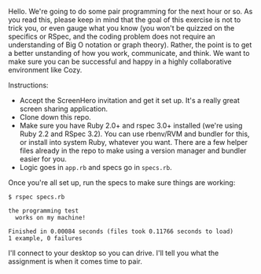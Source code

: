 Hello. We're going to do some pair programming for the next hour or so.
As you read this, please keep in mind that the goal of this exercise is not to trick you,
or even gauge what you know (you won't be quizzed on the specifics or RSpec, and the coding problem does not require an understanding of Big O notation or graph theory). Rather, the point is to get a better unstanding of how you work, communicate, and think. We want to make sure you can be successful and happy in a highly collaborative environment like Cozy.

Instructions:
- Accept the ScreenHero invitation and get it set up. It's a really great screen sharing application.
- Clone down this repo.
- Make sure you have Ruby 2.0+ and rspec 3.0+ installed (we're using Ruby 2.2 and RSpec 3.2). You can use rbenv/RVM and bundler for this, or install into system Ruby, whatever you want. There are a few helper files already in the repo to make using a version manager and bundler easier for you.
- Logic goes in `app.rb` and specs go in `specs.rb`.

Once you're all set up, run the specs to make sure things are working:

```
$ rspec specs.rb 

the programming test
  works on my machine!

Finished in 0.00084 seconds (files took 0.11766 seconds to load)
1 example, 0 failures
```

I'll connect to your desktop so you can drive. I'll tell you what the assignment is when it comes time to pair.
